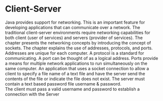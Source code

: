 # Client-Server
Java provides support for networking. This is an important feature for developing applications that can communicate over a network. The traditional client-server environments require networking capabilities for both client (user of services) and servers (provider of services). The chapter presents the networking concepts by introducing the concept of sockets. The chapter explains the use of addresses, protocols, and ports. Addresses are unique for each computer. A protocol is a standard for communicating. A port can be thought of as a logical address. Ports provide a means for multiple network applications to run simultaneously on the same computer.
An application that uses a socket connection to allow a client to specify a file name of a text file and have the server send the contents of the file or indicate the file does not exist.
The server must contain a text based password file username & password.  
The client must pass a valid username and password to establish a connection with the Server 
